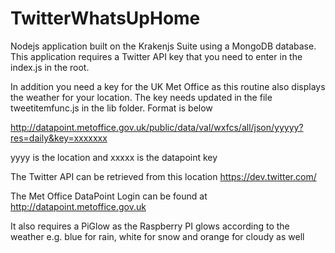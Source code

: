 # TwitterWhatsUpHome

Nodejs application built on the Krakenjs Suite using a MongoDB database. This application requires a Twitter API key that you need to enter in the index.js in the root.

In addition you need a key for the UK Met Office as this routine also displays the weather for your location. The key needs updated in the file tweetitemfunc.js in the lib folder. Format is below

http://datapoint.metoffice.gov.uk/public/data/val/wxfcs/all/json/yyyyy?res=daily&key=xxxxxxx

yyyy is the location and xxxxx is the datapoint key

The Twitter API can be retrieved from this location https://dev.twitter.com/

The Met Office DataPoint Login can be found at http://datapoint.metoffice.gov.uk

It also requires a PiGlow as the Raspberry PI glows according to the weather e.g. blue for rain, white for snow and orange for cloudy as well



